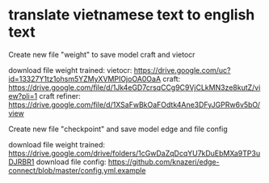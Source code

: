 # translate vietnamese text to english text
Create new file "weight" to save model craft and vietocr

download file weight trained:
vietocr: https://drive.google.com/uc?id=13327Y1tz1ohsm5YZMyXVMPIOjoOA0OaA
craft: https://drive.google.com/file/d/1Jk4eGD7crsqCCg9C9VjCLkMN3ze8kutZ/view?pli=1
craft refiner: https://drive.google.com/file/d/1XSaFwBkOaFOdtk4Ane3DFyJGPRw6v5bO/view

Create new file "checkpoint" and save model edge and file config

download file weight trained:
https://drive.google.com/drive/folders/1cGwDaZqDcqYU7kDuEbMXa9TP3uDJRBR1
download file config: 
https://github.com/knazeri/edge-connect/blob/master/config.yml.example
